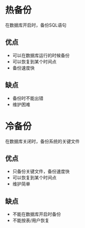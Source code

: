 # 热备份

在数据库开启时，备份SQL语句

## 优点

* 可以在数据库运行的时候备份
* 可以恢复到某个时间点
* 备份速度快

## 缺点

* 备份时不能出错
* 维护困难

# 冷备份

在数据库关闭时，备份系统的关键文件

## 优点

* 只备份关键文件，备份速度快
* 可以恢复到某个时间点
* 维护简单

## 缺点

* 不能在数据库开启时备份
* 不能按表/用户恢复